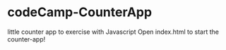 # codeCamp-CounterApp
little counter app to exercise with Javascript
Open index.html to start the counter-app!
